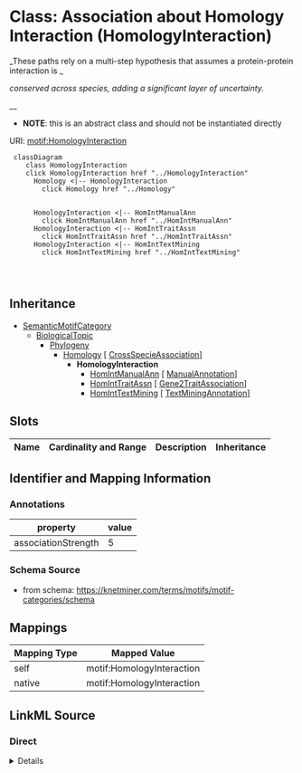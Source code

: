 

# Class: Association about Homology Interaction (HomologyInteraction) 


_These paths rely on a multi-step hypothesis that assumes a protein-protein interaction is _

_conserved across species, adding a significant layer of uncertainty._

__




* __NOTE__: this is an abstract class and should not be instantiated directly


URI: [motif:HomologyInteraction](https://knetminer.com/terms/motifs/motif-categories/HomologyInteraction)






```mermaid
 classDiagram
    class HomologyInteraction
    click HomologyInteraction href "../HomologyInteraction"
      Homology <|-- HomologyInteraction
        click Homology href "../Homology"
      

      HomologyInteraction <|-- HomIntManualAnn
        click HomIntManualAnn href "../HomIntManualAnn"
      HomologyInteraction <|-- HomIntTraitAssn
        click HomIntTraitAssn href "../HomIntTraitAssn"
      HomologyInteraction <|-- HomIntTextMining
        click HomIntTextMining href "../HomIntTextMining"
      
      
      
```





## Inheritance
* [SemanticMotifCategory](SemanticMotifCategory.md)
    * [BiologicalTopic](BiologicalTopic.md)
        * [Phylogeny](Phylogeny.md)
            * [Homology](Homology.md) [ [CrossSpecieAssociation](CrossSpecieAssociation.md)]
                * **HomologyInteraction**
                    * [HomIntManualAnn](HomIntManualAnn.md) [ [ManualAnnotation](ManualAnnotation.md)]
                    * [HomIntTraitAssn](HomIntTraitAssn.md) [ [Gene2TraitAssociation](Gene2TraitAssociation.md)]
                    * [HomIntTextMining](HomIntTextMining.md) [ [TextMiningAnnotation](TextMiningAnnotation.md)]



## Slots

| Name | Cardinality and Range | Description | Inheritance |
| ---  | --- | --- | --- |









## Identifier and Mapping Information





### Annotations

| property | value |
| --- | --- |
| associationStrength | 5 |




### Schema Source


* from schema: https://knetminer.com/terms/motifs/motif-categories/schema




## Mappings

| Mapping Type | Mapped Value |
| ---  | ---  |
| self | motif:HomologyInteraction |
| native | motif:HomologyInteraction |







## LinkML Source

<!-- TODO: investigate https://stackoverflow.com/questions/37606292/how-to-create-tabbed-code-blocks-in-mkdocs-or-sphinx -->

### Direct

<details>
```yaml
name: HomologyInteraction
annotations:
  associationStrength:
    tag: associationStrength
    value: 5
description: "These paths rely on a multi-step hypothesis that assumes a protein-protein\
  \ interaction is \nconserved across species, adding a significant layer of uncertainty.\n"
title: Association about Homology Interaction
notes:
- 'original category: Tier 5'
from_schema: https://knetminer.com/terms/motifs/motif-categories/schema
is_a: Homology
abstract: true

```
</details>

### Induced

<details>
```yaml
name: HomologyInteraction
annotations:
  associationStrength:
    tag: associationStrength
    value: 5
description: "These paths rely on a multi-step hypothesis that assumes a protein-protein\
  \ interaction is \nconserved across species, adding a significant layer of uncertainty.\n"
title: Association about Homology Interaction
notes:
- 'original category: Tier 5'
from_schema: https://knetminer.com/terms/motifs/motif-categories/schema
is_a: Homology
abstract: true

```
</details>